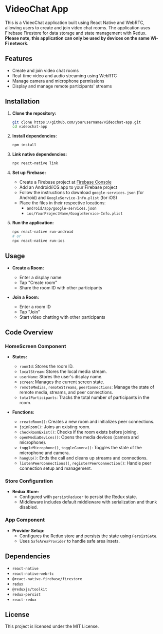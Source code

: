 # VideoChat App

This is a VideoChat application built using React Native and WebRTC, allowing users to create and join video chat rooms. The application uses Firebase Firestore for data storage and state management with Redux. **Please note, this application can only be used by devices on the same Wi-Fi network.**

## Features

- Create and join video chat rooms
- Real-time video and audio streaming using WebRTC
- Manage camera and microphone permissions
- Display and manage remote participants' streams

## Installation

1. **Clone the repository:**

    ```sh
    git clone https://github.com/yourusername/videochat-app.git
    cd videochat-app
    ```

2. **Install dependencies:**

    ```sh
    npm install
    ```

3. **Link native dependencies:**

    ```sh
    npx react-native link
    ```

4. **Set up Firebase:**

    - Create a Firebase project at [Firebase Console](https://console.firebase.google.com/)
    - Add an Android/iOS app to your Firebase project
    - Follow the instructions to download `google-services.json` (for Android) and `GoogleService-Info.plist` (for iOS)
    - Place the files in their respective locations:
        - `android/app/google-services.json`
        - `ios/YourProjectName/GoogleService-Info.plist`

5. **Run the application:**

    ```sh
    npx react-native run-android
    # or
    npx react-native run-ios
    ```

## Usage

- **Create a Room:**
    - Enter a display name
    - Tap "Create room"
    - Share the room ID with other participants

- **Join a Room:**
    - Enter a room ID
    - Tap "Join"
    - Start video chatting with other participants

## Code Overview

### HomeScreen Component

- **States:**
    - `roomId`: Stores the room ID.
    - `localStream`: Stores the local media stream.
    - `userName`: Stores the user's display name.
    - `screen`: Manages the current screen state.
    - `remoteMedias`, `remoteStreams`, `peerConnections`: Manage the state of remote media, streams, and peer connections.
    - `totalParticipants`: Tracks the total number of participants in the room.

- **Functions:**
    - `createRoom()`: Creates a new room and initializes peer connections.
    - `joinRoom()`: Joins an existing room.
    - `checkRoomExist()`: Checks if the room exists before joining.
    - `openMediaDevices()`: Opens the media devices (camera and microphone).
    - `toggleMicrophone()`, `toggleCamera()`: Toggles the state of the microphone and camera.
    - `hangUp()`: Ends the call and cleans up streams and connections.
    - `listenPeerConnections()`, `registerPeerConnection()`: Handle peer connection setup and management.

### Store Configuration

- **Redux Store:**
    - Configured with `persistReducer` to persist the Redux state.
    - Middleware includes default middleware with serialization and thunk disabled.

### App Component

- **Provider Setup:**
    - Configures the Redux store and persists the state using `PersistGate`.
    - Uses `SafeAreaProvider` to handle safe area insets.

## Dependencies

- `react-native`
- `react-native-webrtc`
- `@react-native-firebase/firestore`
- `redux`
- `@reduxjs/toolkit`
- `redux-persist`
- `react-redux`

## License

This project is licensed under the MIT License.
